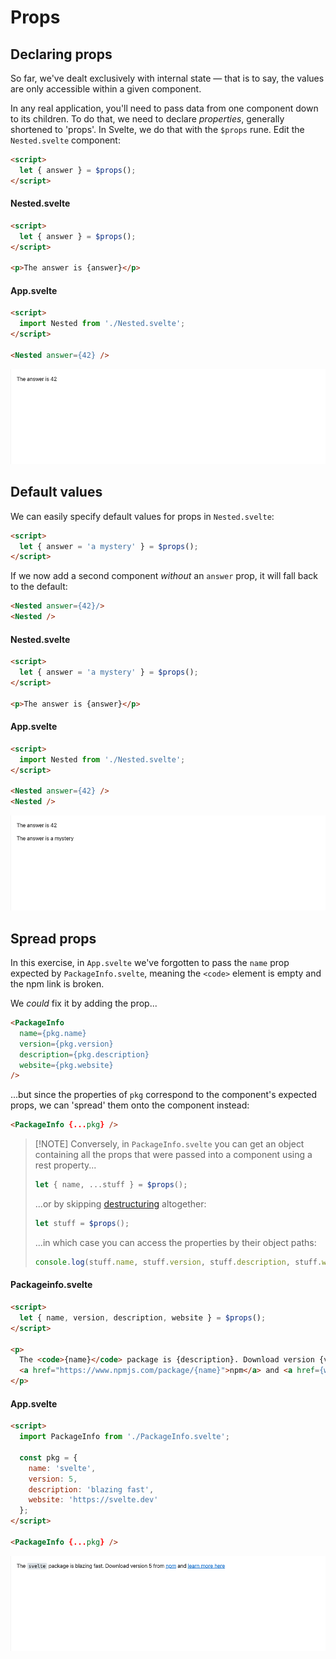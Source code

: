 # Props

## Declaring props

So far, we've dealt exclusively with internal state — that is to say, the values are only accessible within a given component.

In any real application, you'll need to pass data from one component down to its children. To do that, we need to declare _properties_, generally shortened to 'props'. In Svelte, we do that with the `$props` rune. Edit the `Nested.svelte` component:

~~~html
<script>
  let { answer } = $props();
</script>
~~~

#### Nested.svelte

~~~html
<script>
  let { answer } = $props();
</script>

<p>The answer is {answer}</p>
~~~

#### App.svelte

~~~html
<script>
  import Nested from './Nested.svelte';
</script>

<Nested answer={42} />
~~~

![](img/09.png)

## Default values

We can easily specify default values for props in `Nested.svelte`:

~~~html
<script>
  let { answer = 'a mystery' } = $props();
</script>
~~~

If we now add a second component _without_ an `answer` prop, it will fall back to the default:

~~~html
<Nested answer={42}/>
<Nested />
~~~


#### Nested.svelte

~~~html
<script>
  let { answer = 'a mystery' } = $props();
</script>

<p>The answer is {answer}</p>
~~~

#### App.svelte

~~~html
<script>
  import Nested from './Nested.svelte';
</script>

<Nested answer={42} />
<Nested />
~~~

![](img/10.png)



## Spread props

In this exercise, in `App.svelte` we've forgotten to pass the `name` prop expected by `PackageInfo.svelte`, meaning the `<code>` element is empty and the npm link is broken.

We _could_ fix it by adding the prop...

~~~html
<PackageInfo
  name={pkg.name}
  version={pkg.version}
  description={pkg.description}
  website={pkg.website}
/>
~~~

...but since the properties of `pkg` correspond to the component's expected props, we can 'spread' them onto the component instead:

~~~html
<PackageInfo {...pkg} />
~~~

> [!NOTE] Conversely, in `PackageInfo.svelte` you can get an object containing all the props that were passed into a component using a rest property...
>
> ~~~js
> let { name, ...stuff } = $props();
> ~~~
>
> ...or by skipping [destructuring](https://developer.mozilla.org/en-US/docs/Web/JavaScript/Reference/Operators/Destructuring_assignment) altogether:
>
> ~~~js
> let stuff = $props();
> ~~~
>
> ...in which case you can access the properties by their object paths:
>
> ~~~js
> console.log(stuff.name, stuff.version, stuff.description, stuff.website);
> ~~~

#### Packageinfo.svelte

~~~html
<script>
  let { name, version, description, website } = $props();
</script>

<p>
  The <code>{name}</code> package is {description}. Download version {version} from
  <a href="https://www.npmjs.com/package/{name}">npm</a> and <a href={website}>learn more here</a>
</p>
~~~

#### App.svelte

~~~html
<script>
  import PackageInfo from './PackageInfo.svelte';

  const pkg = {
    name: 'svelte',
    version: 5,
    description: 'blazing fast',
    website: 'https://svelte.dev'
  };
</script>

<PackageInfo {...pkg} />
~~~

![](img/11.png)

